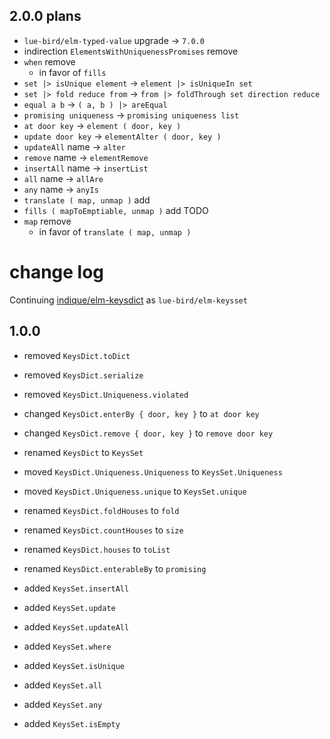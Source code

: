 ## 2.0.0 plans

- `lue-bird/elm-typed-value` upgrade → `7.0.0`
- indirection `ElementsWithUniquenessPromises` remove
- `when` remove
    - in favor of `fills`
- `set |> isUnique element` → `element |> isUniqueIn set`
- `set |> fold reduce from` → `from |> foldThrough set direction reduce`
- `equal a b` → `( a, b ) |> areEqual`
- `promising uniqueness` → `promising uniqueness list`
- `at door key` → `element ( door, key )`
- `update door key` → `elementAlter ( door, key )`
- `updateAll` name → `alter`
- `remove` name → `elementRemove`
- `insertAll` name → `insertList`
- `all` name → `allAre`
- `any` name → `anyIs`
- `translate ( map, unmap )` add
- `fills ( mapToEmptiable, unmap )` add TODO
- `map` remove
    - in favor of `translate ( map, unmap )`

# change log

Continuing [indique/elm-keysdict](https://package.elm-lang.org/packages/indique/elm-keysdict/latest/) as `lue-bird/elm-keysset`

## 1.0.0

- removed `KeysDict.toDict`
- removed `KeysDict.serialize`
- removed `KeysDict.Uniqueness.violated`
- changed `KeysDict.enterBy { door, key }` to `at door key`
- changed `KeysDict.remove { door, key }` to `remove door key`

- renamed `KeysDict` to `KeysSet`
- moved `KeysDict.Uniqueness.Uniqueness` to `KeysSet.Uniqueness`
- moved `KeysDict.Uniqueness.unique` to `KeysSet.unique`
- renamed `KeysDict.foldHouses` to `fold`
- renamed `KeysDict.countHouses` to `size`
- renamed `KeysDict.houses` to `toList`
- renamed `KeysDict.enterableBy` to `promising`

- added `KeysSet.insertAll`
- added `KeysSet.update`
- added `KeysSet.updateAll`
- added `KeysSet.where`
- added `KeysSet.isUnique`
- added `KeysSet.all`
- added `KeysSet.any`
- added `KeysSet.isEmpty`
